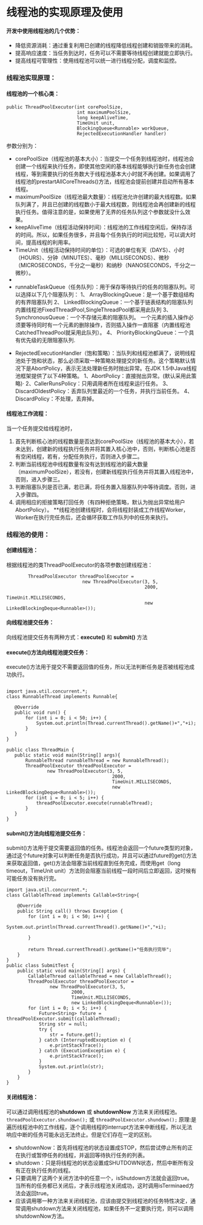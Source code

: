 #   线程池的实现原理及使用
####    开发中使用线程池的几个优势：

 - 降低资源消耗：通过重复利用已创建的线程降低线程创建和销毁带来的消耗。
 - 提高响应速度：当任务到达时，任务可以不需要等待线程创建就能立即执行。
 - 提高线程可管理性：使用线程池可以统一进行线程分配，调度和监控。

###	线程池实现原理：
####    线程池的一个核心类：
```
public ThreadPoolExecutor(int corePoolSize,
						  int maximumPoolSize,
						  long keepAliveTime,
						  TimeUnit unit,
						  BlockingQueue<Runnable> workQueue,
						  RejectedExecutionHandler handler)
```
参数分别为：
 - corePoolSize（线程池的基本大小）：当提交一个任务到线程池时，线程池会创建一个线程来执行任务，即使其他空闲的基本线程能够执行新任务也会创建线程，等到需要执行的任务数大于线程池基本大小时就不再创建。如果调用了线程池的prestartAllCoreThreads()方法，线程池会提前创建并启动所有基本线程。
 - maximumPoolSize（线程池最大数量）：线程池允许创建的最大线程数。如果队列满了，并且已创建的线程数小于最大线程数，则线程池会再创建新的线程执行任务。值得注意的是，如果使用了无界的任务队列这个参数就没什么效果。
 - keepAliveTime（线程活动保持时间）：线程池的工作线程空闲后，保持存活的时间。所以，如果任务很多，并且每个任务执行的时间比较短，可以调大时间，提高线程的利用率。
 - TimeUnit（线程活动保持时间的单位）：可选的单位有天（DAYS）、小时（HOURS）、分钟（MINUTES）、毫秒（MILLISECONDS）、微秒（MICROSECONDS，千分之一毫秒）和纳秒（NANOSECONDS，千分之一微秒）。
 - 
 - runnableTaskQueue（任务队列）：用于保存等待执行的任务的阻塞队列。可以选择以下几个阻塞队列：
     1、 ArrayBlockingQueue：是一个基于数组结构的有界阻塞队列
       2、 LinkedBlockingQueue：一个基于链表结构的阻塞队列
      内置线程池FixedThreadPool,SingleThreadPool都采用此队列
      3、SynchronousQueue：一个不存储元素的阻塞队列。
     一个元素的插入操作必须要等待同时有一个元素的删除操作，否则插入操作一直阻塞（内置线程池CatchedThreadPool就采用此队列）。
     4、 PriorityBlockingQueue：一个具有优先级的无限阻塞队列.
* RejectedExecutionHandler（饱和策略）：当队列和线程池都满了，说明线程池处于饱和状态，那么必须采取一种策略处理提交的新任务。这个策略默认情况下是AbortPolicy，表示无法处理新任务时抛出异常。在JDK 1.5中Java线程池框架提供了以下4种策略。
  1、AbortPolicy：直接抛出异常。(默认采用此策略)·
  2、CallerRunsPolicy：只用调用者所在线程来运行任务。 
  3、DiscardOldestPolicy：丢弃队列里最近的一个任务，并执行当前任务。 
  4、DiscardPolicy：不处理，丢弃掉。
####    线程池工作流程：
当一个任务提交给线程池时，

1. 首先判断核心池的线程数量是否达到corePoolSize（线程池的基本大小），若未达到，创建新的线程执行任务并将其置入核心池中，否则，判断核心池是否有空闲线程，若有，分配任务执行，否则进入步骤二。
2. 判断当前线程池中线程数量有没有达到线程池的最大数量（maximumPoolSize），若没有，创建新线程执行任务并将其置入线程池中，否则，进入步骤三。
3. 判断阻塞队列是否已满，若已满，将任务置入阻塞队列中等待调度。否则，进入步骤四。
4. 调用相应的拒接策略打回任务（有四种拒绝策略，默认为抛出异常给用户AbortPolicy）。
  **线程池创建线程时，会将线程封装成工作线程Worker，Worker在执行完任务后，还会循环获取工作队列中的任务来执行。
###	线程池的使用：
####   创建线程池：
根据线程池的类ThreadPoolExecutor的各项参数创建线程池：
```
        ThreadPoolExecutor threadPoolExecutor =
        					new ThreadPoolExecutor(3, 5,
                                     			   2000,
                                        		   TimeUnit.MILLISECONDS,
                                        		   new LinkedBlockingDeque<Runnable>());
```
####   向线程池提交任务：
向线程池提交任务有两种方式：**execute()** 和  **submit()** 方法
####   execute()方法向线程池提交任务：
 execute()方法用于提交不需要返回值的任务，所以无法判断任务是否被线程池成功执行。
 ```
 
import java.util.concurrent.*;
class RunnableThread implements Runnable{

    @Override
    public void run() {
        for (int i = 0; i < 50; i++) {
            System.out.println(Thread.currentThread().getName()+","+i);
        }
    }
}

public class ThreadMain {
    public static void main(String[] args){
        RunnableThread runnableThread = new RunnableThread();
        ThreadPoolExecutor threadPoolExecutor =
                new ThreadPoolExecutor(3, 5,
                                        2000,
                                        TimeUnit.MILLISECONDS,
                                        new LinkedBlockingDeque<Runnable>());
        for (int i = 0; i < 5; i++) {
            threadPoolExecutor.execute(runnableThread);
        }
    }
}
 ```
####   submit()方法向线程池提交任务：
submit()方法用于提交需要返回值的任务。线程池会返回一个future类型的对象，通过这个future对象可以判断任务是否执行成功，并且可以通过future的get()方法来获取返回值，get()方法会阻塞当前线程直到任务完成，而使用get（long timeout，TimeUnit unit）方法则会阻塞当前线程一段时间后立即返回，这时候有可能任务没有执行完。
```
import java.util.concurrent.*;
class CallableThread implements Callable<String>{

    @Override
    public String call() throws Exception {
        for (int i = 0; i < 50; i++) {
            System.out.println(Thread.currentThread().getName()+","+i);

        }

        return Thread.currentThread().getName()+"任务执行完毕";
    }
}
public class SubmitTest {
    public static void main(String[] args) {
        CallableThread callableThread = new CallableThread();
        ThreadPoolExecutor threadPoolExecutor =
                new ThreadPoolExecutor(3, 5,
                        2000,
                        TimeUnit.MILLISECONDS,
                        new LinkedBlockingDeque<Runnable>());
        for (int i = 0; i < 5; i++) {
            Future<String> future = threadPoolExecutor.submit(callableThread);
            String str = null;
            try {
                str = future.get();
            } catch (InterruptedException e) {
                e.printStackTrace();
            } catch (ExecutionException e) {
                e.printStackTrace();
            }
            System.out.println(str);
        }
    }
}

```
####   关闭线程池：

可以通过调用线程池的**shutdown** 或 **shutdownNow** 方法来关闭线程池。
 `threadPoolExecutor.shundown();`
 或
 `threadPoolExecutor.shundown();`
原理:是遍历线程池中的工作线程，逐个调用线程的interrupt方法来中断线程，所以无法响应中断的任务可能永远无法终止。但是它们存在一定的区别。
 - shutdownNow：首先将线程池的状态设置成STOP，然后尝试停止所有的正在执行或暂停任务的线程，并返回等待执行任务的列表。
 - shutdown：只是将线程池的状态设置成SHUTDOWN状态，然后中断所有没有正在执行任务的线程。
 - 只要调用了这两个关闭方法中的任意一个，isShutdown方法就会返回true。当所有的任务都已关闭后，才表示线程池关闭成功，这时调用isTerminaed方法会返回true。
 - 应该调用哪一种方法来关闭线程池，应该由提交到线程池的任务特性决定，通常调用shutdown方法来关闭线程池，如果任务不一定要执行完，则可以调用shutdownNow方法。
